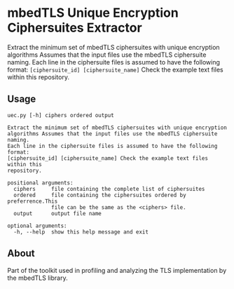 # mbedTLS Unique Encryption Ciphersuites Extractor

Extract the minimum set of mbedTLS ciphersuites with unique encryption
algorithms Assumes that the input files use the mbedTLS ciphersuite naming.
Each line in the ciphersuite files is assumed to have the following format:
`[ciphersuite_id] [ciphersuite_name]` Check the example text files within this
repository.

## Usage

```
uec.py [-h] ciphers ordered output

Extract the minimum set of mbedTLS ciphersuites with unique encryption
algorithms Assumes that the input files use the mbedTLS ciphersuite naming.
Each line in the ciphersuite files is assumed to have the following format:
[ciphersuite_id] [ciphersuite_name] Check the example text files within this
repository.

positional arguments:
  ciphers     file containing the complete list of ciphersuites
  ordered     file containing the ciphersuites ordered by preferrence.This
              file can be the same as the <ciphers> file.
  output      output file name

optional arguments:
  -h, --help  show this help message and exit
```

## About

Part of the toolkit used in profiling and analyzing the TLS implementation
by the mbedTLS library.


